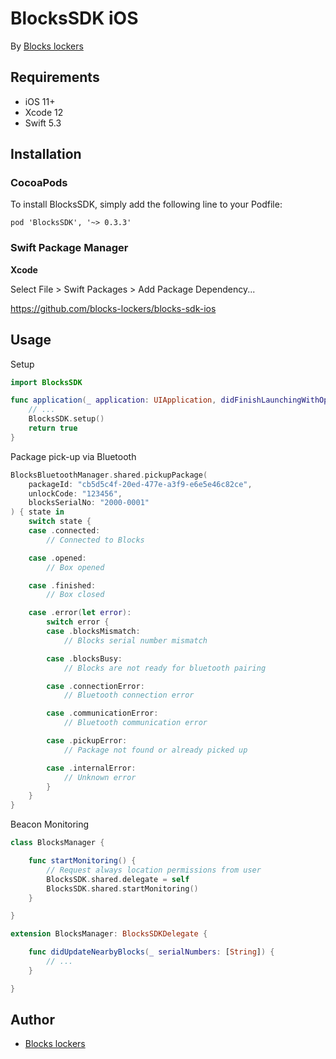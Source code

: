 # BlocksSDK iOS

By [Blocks lockers](https://blockslockers.com/)

## Requirements

* iOS 11+
* Xcode 12
* Swift 5.3

## Installation

### CocoaPods

To install BlocksSDK, simply add the following line to your Podfile:

    pod 'BlocksSDK', '~> 0.3.3'

### Swift Package Manager

**Xcode**

Select File > Swift Packages > Add Package Dependency...

https://github.com/blocks-lockers/blocks-sdk-ios

## Usage

Setup
```swift
import BlocksSDK

func application(_ application: UIApplication, didFinishLaunchingWithOptions launchOptions: [UIApplication.LaunchOptionsKey: Any]?) -> Bool {
    // ...
    BlocksSDK.setup()
    return true
}
```

Package pick-up via Bluetooth
```swift
BlocksBluetoothManager.shared.pickupPackage(
    packageId: "cb5d5c4f-20ed-477e-a3f9-e6e5e46c82ce",
    unlockCode: "123456",
    blocksSerialNo: "2000-0001"
) { state in
    switch state {
    case .connected:
        // Connected to Blocks

    case .opened:
        // Box opened

    case .finished:
        // Box closed

    case .error(let error):
        switch error {
        case .blocksMismatch:
            // Blocks serial number mismatch

        case .blocksBusy:
            // Blocks are not ready for bluetooth pairing

        case .connectionError:
            // Bluetooth connection error

        case .communicationError:
            // Bluetooth communication error

        case .pickupError:
            // Package not found or already picked up

        case .internalError:
            // Unknown error		
        }
    }	
}
```

Beacon Monitoring
```swift
class BlocksManager {

    func startMonitoring() {
        // Request always location permissions from user
        BlocksSDK.shared.delegate = self
        BlocksSDK.shared.startMonitoring()
    }

}

extension BlocksManager: BlocksSDKDelegate {

    func didUpdateNearbyBlocks(_ serialNumbers: [String]) {
        // ...
    }

}
```

## Author

* [Blocks lockers](https://github.com/blocks-lockers)
